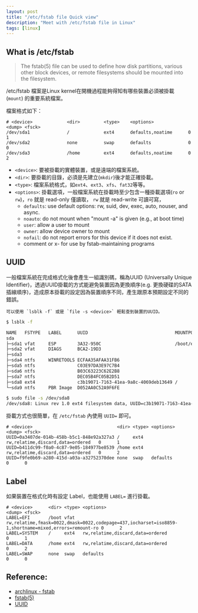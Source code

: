 ```yaml
---
layout: post
title: "/etc/fstab file Quick view"
description: "Meet with /etc/fstab file in Linux"
tags: [linux]
---
```


## What is /etc/fstab

> The fstab(5) file can be used to define how disk partitions, various other block devices, or remote filesystems should be mounted into the filesystem.

/etc/fstab 檔案是Linux kernel在開機過程能夠得知有哪些裝置必須被掛載 (`mount`) 的重要系統檔案。

檔案格式如下：

```
# <device>             <dir>         <type>    <options>             <dump> <fsck>
/dev/sda1              /             ext4      defaults,noatime      0      1
/dev/sda2              none          swap      defaults              0      0
/dev/sda3              /home         ext4      defaults,noatime      0      2
```

- `<device>`: 要被掛載的實體裝置，或是遠端的檔案系統。
- `<dir>`: 要掛載的目錄，必須是先建立(`mkdir`)後才能正確掛載。
- `<type>`: 檔案系統格式，如`ext4`、`ext3`、`xfs`、`fat32`等等。
- `<options>`: 掛載選項，一般檔案系統在掛載時至少包含一種掛載選項(`ro` or `rw`)，`ro` 就是 read-only 僅讀取， `rw` 就是 read-write 可讀可寫，
    - `defaults`: use default options: rw, suid, dev, exec, auto, nouser, and async.
    - `noauto`: do not mount when "mount -a" is given (e.g., at boot time)
    - `user`:   allow a user to mount
    - `owner`:  allow device owner to mount
    - `nofail`: do not report errors for this device if it does not exist.
    - comment or x-<name> for use by fstab-maintaining programs

## UUID

一般檔案系統在完成格式化後會產生一組識別碼，稱為UUID (Universally Unique Identifier)，透過UUID掛載的方式能避免裝置因為更換順序(e.g. 更換硬碟的SATA插線順序)，造成原本掛載的設定因為裝置順序不同，產生跟原本預期設定不同的錯誤。

    可以使用 `lsblk -f` 或是 `file -s <device>` 輕鬆查到裝置的UUID。

```bash
$ lsblk -f

NAME   FSTYPE   LABEL      UUID                                 MOUNTPOINT
sda
├─sda1 vfat     ESP        3A32-950C                            /boot/efi
├─sda2 vfat     DIAGS      BCA2-19D3
├─sda3
├─sda4 ntfs     WINRETOOLS ECFAA35AFAA31FB6
├─sda5 ntfs                C03E97DA3E97C7B4
├─sda6 ntfs                B03C63223C62E2B8
├─sda7 ntfs                DEC05B4FC05B2D51
├─sda8 ext4                c3b19071-7163-41ea-9a8c-4069deb13649 /
└─sda9 ntfs     PBR Image  D052AA0C52A9F6FE
```

```bash
$ sudo file -s /dev/sda8
/dev/sda8: Linux rev 1.0 ext4 filesystem data, UUID=c3b19071-7163-41ea-9a8c-4069deb13649 (needs journal recovery) (extents) (large files) (huge files)
```

掛載方式也很簡單，在 `/etc/fstab` 內使用 `UUID=` 即可。

```
# <device>                                <dir> <type> <options>                         <dump> <fsck>
UUID=0a3407de-014b-458b-b5c1-848e92a327a3 /     ext4   rw,relatime,discard,data=ordered   0      1
UUID=b411dc99-f0a0-4c87-9e05-184977be8539 /home ext4   rw,relatime,discard,data=ordered   0      2
UUID=f9fe0b69-a280-415d-a03a-a32752370dee none  swap   defaults                           0      0
```


## Label

如果裝置在格式化時有設定 Label，也能使用 `LABEL=` 進行掛載。

```
# <device>      <dir> <type> <options>                                                                                            <dump> <fsck>
LABEL=EFI       /boot vfat   rw,relatime,fmask=0022,dmask=0022,codepage=437,iocharset=iso8859-1,shortname=mixed,errors=remount-ro 0      2
LABEL=SYSTEM    /     ext4   rw,relatime,discard,data=ordered                                                                     0      1
LABEL=DATA      /home ext4   rw,relatime,discard,data=ordered                                                                     0      2
LABEL=SWAP      none  swap   defaults                                                                                             0      0
```


## Reference:

- [archlinux - fstab][1]
- [fstab(5)][2]
- [UUID][2]


[1]: https://wiki.archlinux.org/index.php/fstab
[2]: http://man7.org/linux/man-pages/man5/fstab.5.html
[3]: https://zh.wikipedia.org/wiki/%E9%80%9A%E7%94%A8%E5%94%AF%E4%B8%80%E8%AF%86%E5%88%AB%E7%A0%81

